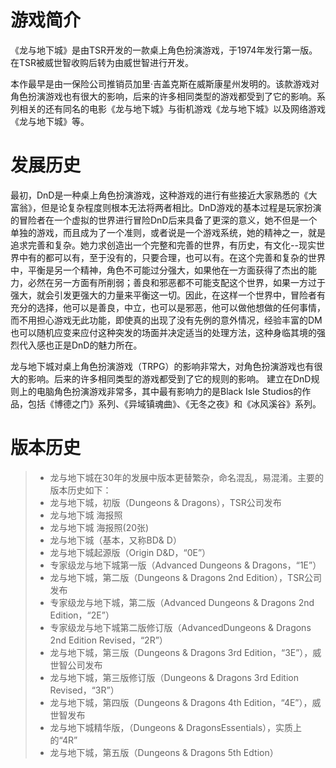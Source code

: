 # 游戏简介

​	《龙与地下城》是由TSR开发的一款桌上角色扮演游戏，于1974年发行第一版。在TSR被威世智收购后转为由威世智进行开发。

​	本作最早是由一保险公司推销员加里·吉盖克斯在威斯康星州发明的。该款游戏对角色扮演游戏也有很大的影响，后来的许多相同类型的游戏都受到了它的影响。系列相关的还有同名的电影《龙与地下城》与街机游戏《龙与地下城》以及网络游戏《龙与地下城》等。

# 发展历史

​	最初，DnD是一种桌上角色扮演游戏，这种游戏的进行有些接近大家熟悉的《大富翁》，但是论复杂程度则根本无法将两者相比。DnD游戏的基本过程是玩家扮演的冒险者在一个虚拟的世界进行冒险DnD后来具备了更深的意义，她不但是一个单独的游戏，而且成为了一个准则，或者说是一个游戏系统，她的精神之一，就是追求完善和复杂。她力求创造出一个完整和完善的世界，有历史，有文化--现实世界中有的都可以有，至于没有的，只要合理，也可以有。在这个完善和复杂的世界中，平衡是另一个精神，角色不可能过分强大，如果他在一方面获得了杰出的能力，必然在另一方面有所削弱；善良和邪恶都不可能支配这个世界，如果一方过于强大，就会引发更强大的力量来平衡这一切。因此，在这样一个世界中，冒险者有充分的选择，他可以是善良，中立，也可以是邪恶，他可以做他想做的任何事情，而不用担心游戏无此功能，即使真的出现了没有先例的意外情况，经验丰富的DM也可以随机应变来应付这种突发的场面并决定适当的处理方法，这种身临其境的强烈代入感也正是DnD的魅力所在。

​	龙与地下城对桌上角色扮演游戏（TRPG）的影响非常大，对角色扮演游戏也有很大的影响。后来的许多相同类型的游戏都受到了它的规则的影响。 建立在DnD规则上的电脑角色扮演游戏非常多，其中最有影响力的是Black Isle Studios的作品，包括《博德之门》系列、《异域镇魂曲》、《无冬之夜》和《冰风溪谷》系列。

# 版本历史
> * 龙与地下城在30年的发展中版本更替繁杂，命名混乱，易混淆。主要的版本历史如下：
> * 龙与地下城，初版（Dungeons &amp; Dragons），TSR公司发布
> * 龙与地下城 海报照
> * 龙与地下城 海报照(20张)
> * 龙与地下城（基本，又称BD& D）
> * 龙与地下城起源版（Origin D&D，“0E”）
> * 专家级龙与地下城第一版（Advanced Dungeons & Dragons，“1E”）
> * 龙与地下城，第二版（Dungeons & Dragons 2nd Edition），TSR公司发布
> * 专家级龙与地下城，第二版（Advanced Dungeons & Dragons 2nd Edition，“2E”）
> * 专家级龙与地下城第二版修订版（AdvancedDungeons & Dragons 2nd Edition Revised，“2R”）
> * 龙与地下城，第三版（Dungeons & Dragons 3rd Edition，“3E”），威世智公司发布
> * 龙与地下城，第三版修订版（Dungeons & Dragons 3rd Edition Revised，“3R”）
> * 龙与地下城，第四版（Dungeons & Dragons 4th Edition，“4E”），威世智发布
> * 龙与地下城精华版，（Dungeons & DragonsEssentials），实质上的“4R”
> * 龙与地下城，第五版（Dungeons & Dragons 5th Edtion）